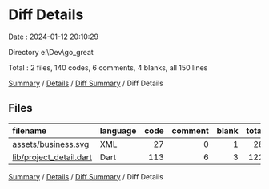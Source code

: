 # Diff Details

Date : 2024-01-12 20:10:29

Directory e:\\Dev\\go_great

Total : 2 files,  140 codes, 6 comments, 4 blanks, all 150 lines

[Summary](results.md) / [Details](details.md) / [Diff Summary](diff.md) / Diff Details

## Files
| filename | language | code | comment | blank | total |
| :--- | :--- | ---: | ---: | ---: | ---: |
| [assets/business.svg](/assets/business.svg) | XML | 27 | 0 | 1 | 28 |
| [lib/project_detail.dart](/lib/project_detail.dart) | Dart | 113 | 6 | 3 | 122 |

[Summary](results.md) / [Details](details.md) / [Diff Summary](diff.md) / Diff Details